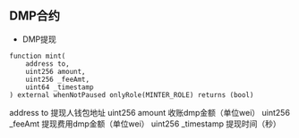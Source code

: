 
## DMP合约

* DMP提现

```
function mint(
    address to,
    uint256 amount,
    uint256 _feeAmt,
    uint64 _timestamp
) external whenNotPaused onlyRole(MINTER_ROLE) returns (bool)
```

address to  提现人钱包地址
uint256 amount 收账dmp金额（单位wei）
uint256 _feeAmt 提现费用dmp金额（单位wei）
uint256 _timestamp 提现时间（秒）
